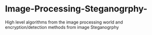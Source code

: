 # Image-Processing-Steganogrphy-
High level algorithms from the image processing world and encryption/detection methods from image Steganogrphy
